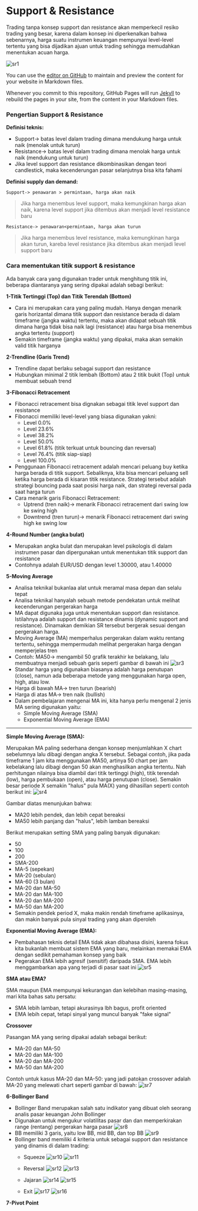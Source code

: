 # Support & Resistance



Trading tanpa konsep support dan resistance akan memperkecil resiko trading yang besar, karena dalam konsep ini diperkenalkan bahwa sebenarnya, harga suatu instrumen keuangan mempunyai level-level tertentu yang bisa dijadikan ajuan untuk trading sehingga memudahkan menentukan acuan harga.

![sr1](https://user-images.githubusercontent.com/27078712/86505567-80dd2a00-bdf0-11ea-90ff-9618a920d915.png)


You can use the [editor on GitHub](https://github.com/itsmecevi/sr-trading/edit/master/README.md) to maintain and preview the content for your website in Markdown files.

Whenever you commit to this repository, GitHub Pages will run [Jekyll](https://jekyllrb.com/) to rebuild the pages in your site, from the content in your Markdown files.

### Pengertian Support & Resistance


**Definisi teknis:**

* Support-> batas level dalam trading dimana mendukung harga untuk naik (menolak untuk turun)
* Resistance-> batas level dalam trading dimana menolak harga untuk naik (mendukung untuk turun)
* Jika level support dan resistance dikombinasikan dengan teori candlestick, maka kecenderungan pasar selanjutnya bisa kita fahami

**Definisi supply dan demand:** 

    Support-> penawaran > permintaan, harga akan naik

> Jika harga menembus level support, maka kemungkinan harga akan naik, karena level support jika ditembus akan menjadi level resistance baru

    Resistance-> penawaran<permintaan, harga akan turun 
    
> Jika harga menembus level resistance, maka kemungkinan harga akan turun, kareba level resistance jika ditembus akan menjadi level support baru

### Cara mementukan titik support & resistance

Ada banyak cara yang digunakan trader untuk menghitung titik ini, beberapa diantaranya yang sering dipakai adalah sebagi berikut:

**1-Titik Tertinggi (Top) dan Titik Terendah (Bottom)**

* Cara ini merupakan cara yang paling mudah. Hanya dengan menarik garis horizantal dimana titik support dan resistance berada di dalam timeframe (jangka waktu)  tertentu, maka akan didapat sebuah titik dimana harga tidak bisa naik lagi (resistance) atau harga bisa menembus angka tertentu (support)
* Semakin timeframe (jangka waktu) yang dipakai, maka akan semakin valid titik harganya


**2-Trendline (Garis Trend)**

* Trendline dapat berlaku sebagai support dan resistance
* Hubungkan minimal 2 titik lembah (Bottom) atau 2 titik bukit (Top) untuk membuat sebuah trend


**3-Fibonacci Retracement**

* Fibonacci retracement bisa dignakan sebagai titik level support dan resistance
* Fibonacci memiliki level-level yang biasa digunakan yakni:
    * Level 0.0%
    * Level 23.6%
    * Level 38.2%
    * Level 50.0%
    * Level 61.8% (titik terkuat untuk bouncing dan reversal)
    * Level 76.4% (titik siap-siap)
    * Level 100.0%
 * Penggunaan Fibonacci retracement adalah mencari peluang buy ketika harga berada di titik support. Sebaliknya, kita bisa mencari peluang sell ketika harga berada di kisaran titik resistance. Strategi tersebut adalah strategi bouncing pada saat posisi harga naik, dan strategi reversal pada saat harga turun
 * Cara menarik garis Fibonacci Retracement:
    * Uptrend (tren naik)-> menarik Fibonacci retracement dari swing low ke swing high
    * Downtrend (tren turun)-> menarik Fibonacci retracement dari swing high ke swing low

**4-Round Number (angka bulat)**

* Merupakan angka bulat dan merupakan level psikologis di dalam instrumen pasar dan dipergunakan untuk menentukan titik support dan resistance
* Contohnya adalah EUR/USD dengan level 1.30000, atau 1.40000

**5-Moving Average**

* Analisa teknikal bukanlaa alat untuk meramal masa depan dan selalu tepat
* Analisa teknikal hanyalah sebuah metode pendekatan untuk melihat kecenderungan pergerakan harga
* MA dapat digunaka juga untuk menentukan support dan resistance. Istilahnya adalah support dan resistance dinamis (dynamic support and resistance). Dinamakan demikian SR tersebut bergerak sesuai dengan pergerakan harga.
* Moving Average (MA) memperhalus pergerakan dalam waktu rentang tertentu, sehingga mempermudah melihat pergerakan harga dengan memperjelas tren
* Contoh: MA50-> mengambil 50 grafik terakhir ke belakang, lalu membuatnya menjadi sebuah garis seperti gambar di bawah ini
![sr3](https://user-images.githubusercontent.com/27078712/86524782-f99fbd00-bea8-11ea-8bc5-e5152e2707d8.PNG)
* Standar harga yang digunakan biasanya adalah harga penutupan (close), namun ada beberapa metode yang menggunakan harga open, high, atau low.
* Harga di bawah MA-> tren turun (bearish)
* Harga di atas MA-> tren naik (bullish)
* Dalam pembelajaran mengenai MA ini, kita hanya perlu mengenal 2 jenis MA sering digunakan yaitu:
    * Simple Moving Average (SMA)
    * Exponential Moving Average (EMA)

_____


**Simple Moving Average (SMA):**

Merupakan MA paling sederhana dengan konsep menjumlahkan X chart sebelumnya lalu dibagi dengan angka X tersebut. Sebagai contoh, jika pada timeframe 1 jam kita menggunakan MA50, artinya 50 chart per jam kebelakang lalu dibagi dengan 50 akan menghasilkan angka tertentu. Nah perhitungan nilainya bisa diambil dari titik tertinggi (high), titik terendah (low), harga pembukaan (open), atau harga penutupan (close). Semakin besar periode X semakin "halus" pula MA(X) yang dihasillan seperti contoh berikut ini:
![sr4](https://user-images.githubusercontent.com/27078712/86526557-c1f03f80-bebf-11ea-86e5-4629502ca99b.PNG)

Gambar diatas menunjukan bahwa:
* MA20 lebih pendek, dan lebih cepat bereaksi
* MA50 lebih panjang dan "halus", lebih lamban bereaksi

Berikut merupakan setting SMA yang paling banyak digunakan:
* 50
* 100
* 200
* SMA-200
* MA-5 (sepekan)
* MA-20 (sebulan)
* MA-60 (3 bulan)
* MA-20 dan MA-50
* MA-20 dan MA-100
* MA-20 dan MA-200
* MA-50 dan MA-200
* Semakin pendek period X, maka makin rendah timeframe aplikasinya, dan makin banyak pula sinyal trading yang akan diperoleh





**Exponential Moving Average (EMA):**

* Pembahasan teknis detail EMA tidak akan dibahasa disini, karena fokus kita bukanlah membuat sistem EMA yang baru, melainkan memakai EMA dengan sedikit pemahaman konsep yang baik
* Pegerakan EMA lebih agresif (sensitif) daripada SMA. EMA lebih menggambarkan apa yang terjadi di pasar saat ini
![sr5](https://user-images.githubusercontent.com/27078712/86527793-798b4e80-becc-11ea-806d-28bb06946b3b.PNG)


**SMA atau EMA?**

SMA maupun EMA mempunyai kekurangan dan kelebihan masing-masing, mari kita bahas satu persatu:

* SMA lebih lamban, tetapi akurasinya lbh bagus, profit oriented
* EMA lebih cepat, tetapi sinyal yang muncul banyak "fake signal"

**Crossover**

Pasangan MA yang sering dipakai adalah sebagai berikut:

* MA-20 dan MA-50
* MA-20 dan MA-100
* MA-20 dan MA-200
* MA-50 dan MA-200

Contoh untuk kasus MA-20 dan MA-50: yang jadi patokan crossover adalah MA-20 yang melewati chart seperti gambar di bawah:
![sr7](https://user-images.githubusercontent.com/27078712/86528151-ab51e480-becf-11ea-8ab6-9cfc5e7756c6.PNG)



**6-Bollinger Band**

* Bollinger Band merupakan salah satu indikator yang dibuat oleh seorang analis pasar keuangan John Bollinger
* Digunakan untuk mengukur volatilitas pasar dan dan memperkirakan range (rentang) pergerakan harga pasar
![sr8](https://user-images.githubusercontent.com/27078712/86529030-7cd80780-bed7-11ea-81b9-105c93c56006.PNG)
* BB memiliki 3 garis, yaitu low BB, mid BB, dan top BB
![sr9](https://user-images.githubusercontent.com/27078712/86529043-a8f38880-bed7-11ea-89c6-34c2c0469015.PNG)
* Bollinger band memiliki 4 kriteria untuk sebagai support dan resistance yang dinamis di dalam trading:
    * Squeeze 
![sr10](https://user-images.githubusercontent.com/27078712/86529876-76995980-bede-11ea-8b35-d3ce46361b67.PNG)
![sr11](https://user-images.githubusercontent.com/27078712/86529884-7bf6a400-bede-11ea-9a0c-cdb9368ca6fc.PNG)

    * Reversal
![sr12](https://user-images.githubusercontent.com/27078712/86530720-53be7380-bee5-11ea-93f2-9aba53013630.PNG)
![sr13](https://user-images.githubusercontent.com/27078712/86530555-d1817f80-bee3-11ea-9af2-3642f534156a.PNG)

    
    * Jajaran
![sr14](https://user-images.githubusercontent.com/27078712/86530625-64221e80-bee4-11ea-815a-f7a249f3c1a0.PNG)
![sr15](https://user-images.githubusercontent.com/27078712/86530632-6edcb380-bee4-11ea-9e2f-b54e43e57f0d.PNG)

    
    * Exit
![sr17](https://user-images.githubusercontent.com/27078712/86530702-1bb73080-bee5-11ea-8598-a75f1751f9d9.PNG)
![sr16](https://user-images.githubusercontent.com/27078712/86530704-21ad1180-bee5-11ea-8e9c-96aa9fd099cd.PNG)





**7-Pivot Point**
    


